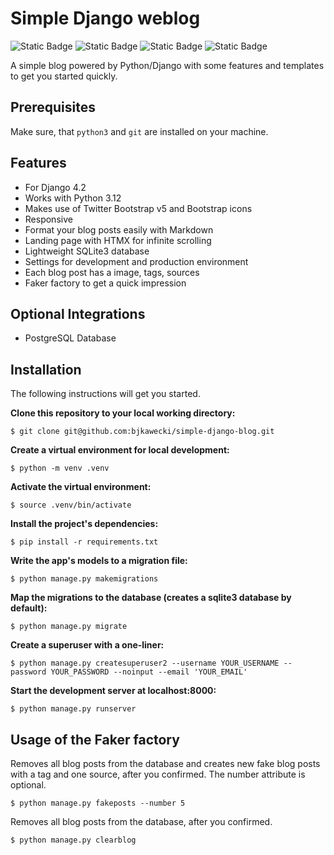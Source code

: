 # Simple Django weblog

![Static Badge](https://img.shields.io/badge/DJANGO-4.2-%23092E20?style=flat&logo=django&labelColor=%23092E20&color=white)
![Static Badge](https://img.shields.io/badge/BOOTSTRAP-5-%237952B3?style=flat&logo=bootstrap&labelColor=%white&color=white)
![Static Badge](https://img.shields.io/badge/HTMX-%233366CC?style=flat&logo=htmx&labelColor=%233366CC&color=white)
![Static Badge](https://img.shields.io/badge/MARKDOWN-%23000000?style=flat&logo=markdown&labelColor=%23000000&color=white)

A simple blog powered by Python/Django with some features and templates to get you started quickly.

## Prerequisites

Make sure, that `python3` and `git` are installed on your machine.

## Features

- For Django 4.2
- Works with Python 3.12
- Makes use of Twitter Bootstrap v5 and Bootstrap icons
- Responsive
- Format your blog posts easily with Markdown
- Landing page with HTMX for infinite scrolling 
- Lightweight SQLite3 database
- Settings for development and production environment
- Each blog post has a image, tags, sources
- Faker factory to get a quick impression


## Optional Integrations

- PostgreSQL Database

## Installation

The following instructions will get you started.

**Clone this repository to your local working directory:**
```
$ git clone git@github.com:bjkawecki/simple-django-blog.git
```
**Create a virtual environment for local development:**
```
$ python -m venv .venv
```
**Activate the virtual environment:**
```
$ source .venv/bin/activate
```
**Install the project's dependencies:**
```
$ pip install -r requirements.txt
```
**Write the app's models to a migration file:**
```
$ python manage.py makemigrations
```
**Map the migrations to the database (creates a sqlite3 database by default):**
```
$ python manage.py migrate
```
**Create a superuser with a one-liner:**
```
$ python manage.py createsuperuser2 --username YOUR_USERNAME --password YOUR_PASSWORD --noinput --email 'YOUR_EMAIL'
```
**Start the development server at localhost:8000:**
```
$ python manage.py runserver
```


## Usage of the Faker factory

Removes all blog posts from the database and creates new fake blog posts with a tag and one source, after you confirmed. The number attribute is optional.
```
$ python manage.py fakeposts --number 5
```

Removes all blog posts from the database, after you confirmed.
```
$ python manage.py clearblog
```
